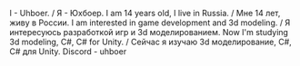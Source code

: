 I - Uhboer. / Я - Юхбоер.
I am 14 years old, I live in Russia. / Мне 14 лет, живу в России.
I am interested in game development and 3d modeling. / Я интересуюсь разработкой игр и 3d моделированием.
Now I'm studying 3d modeling, C#, C# for Unity. / Сейчас я изучаю 3d моделирование, C#, C# для Unity.
Discord - uhboer
